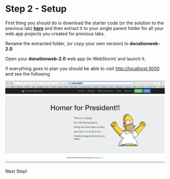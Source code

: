 # Step 2 - Setup

First thing you should do is download the starter code (or the solution to the previous lab) **[here](../zips/donationweb-1.0.solution.zip)** and then extract it to your single parent folder for all your web app projects you created for previous labs. 

Rename the extracted folder, (or copy your own version) to **donationweb-2.0**

Open your **donationweb-2.0** web app (in WebStorm) and launch it.

if everything goes to plan you should be able to visit [http://localhost:3000](http://localhost:3000) and see the following

![](../images/lab4.step2.1.png)

Next Step!